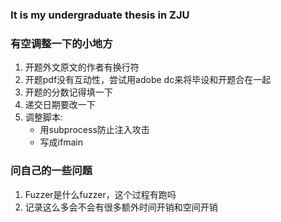 ### It is my undergraduate thesis in ZJU

### 有空调整一下的小地方
1. 开题外文原文的作者有换行符
2. 开题pdf没有互动性，尝试用adobe dc来将毕设和开题合在一起
3. 开题的分数记得填一下
4. 递交日期要改一下
5. 调整脚本:
   + 用subprocess防止注入攻击
   + 写成ifmain


### 问自己的一些问题
1. Fuzzer是什么fuzzer，这个过程有跑吗
2. 记录这么多会不会有很多额外时间开销和空间开销